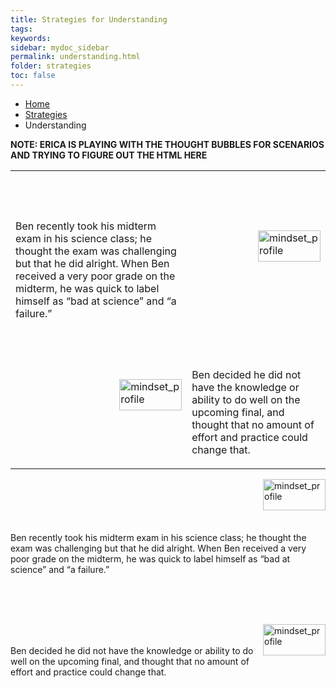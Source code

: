 ```yaml
---
title: Strategies for Understanding
tags: 
keywords: 
sidebar: mydoc_sidebar
permalink: understanding.html
folder: strategies
toc: false
---
```


<ul class="breadcrumb">
    <li><a href="index.html">Home</a></li>
    <li><a href="strategies.html">Strategies</a></li>
    <li class="active">Understanding</li>
</ul>

**NOTE: ERICA IS PLAYING WITH THE THOUGHT BUBBLES FOR SCENARIOS AND TRYING TO FIGURE OUT THE HTML HERE**
 
 
<table>
   <tr>
      <td>
         <br>
         <br>
         <br>
         <p>Ben recently took his midterm exam in his science class; he thought the exam was challenging but that he did alright. When Ben received a very poor grade on the midterm, he was quick to label himself as “bad at science” and “a failure.” </p>
      </td>
      <td>
         <img img src='images/mindsetsee1.png' width="100px" height="50px" alt='mindset_profile'/>
      </td>
   </tr>
   <tr>
      <td>
         <img src='images/mindsetsee2.png' width="100" height="50" alt='mindset_profile' />
      </td>
      <td>
         <br>
         <br>
         <p>Ben decided he did not have the knowledge or ability to do well on the upcoming final, and thought that no amount of effort and practice could change that. </p>
      </td>
   </tr>
</table> 
 
 
 
 
 
 
 
 
 
 
 
<style>
img {
    float: right;
       margin: 0px 0px 15px 0px
}
</style>

<p><img img src='images/mindsetsee1.png' width="100px" height="50px" alt='mindset_profile'/>
<br>
<br>
<br>
<br>
<br>
Ben recently took his midterm exam in his science class; he thought the exam was challenging but that he did alright. When Ben received a very poor grade on the midterm, he was quick to label himself as “bad at science” and “a failure.” 
</p>
<br>
<br>
<br>
<p><img src='images/mindsetsee2.png' width="100" height="50" alt='mindset_profile' />
<br>
<br>
Ben decided he did not have the knowledge or ability to do well on the upcoming final, and thought that no amount of effort and practice could change that.
</p>
